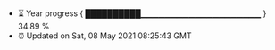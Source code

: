 - ⏳ Year progress { ██████████▁▁▁▁▁▁▁▁▁▁▁▁▁▁▁▁▁▁▁▁ } 34.89 %
- ⏰ Updated on Sat, 08 May 2021 08:25:43 GMT

